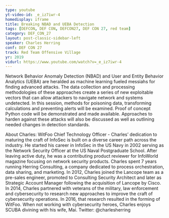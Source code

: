```yaml
---
type: youtube
yt-video-id: _e_iz7iwr-4
homedisplay: iframe
title: Breaking NBAD and UEBA Detection
tags: [DEFCON, DEF CON, DEFCON27, DEF CON 27, red team]
category: DEF_CON_27
layout: post-classic-sidebar-left
speaker: Charles Herring
conf: DEF CON 27
track: Red Team Offensive Village
yr: 2019
vidurl: https://www.youtube.com/watch?v=_e_iz7iwr-4
---
```

Network Behavior Anomaly Detection (NBAD) and User and Entity Behavior Analytics (UEBA) are heralded as machine learning fueled messiahs for finding advanced attacks. The data collection and processing methodologies of these approaches create a series of new exploitable vectors that can allow attackers to navigate network and systems undetected. In this session, methods for poisoning data, transforming calculations and preventing alerts will be examined. Proof of concept Python code will be demonstrated and made available. Approaches to harden against these attacks will also be discussed as well as outlining needed changes in detection standards.

About Charles: WitFoo Chief Technology Officer - Charles’ dedication to maturing the craft of InfoSec is built on a diverse career path across the industry. He started his career in InfoSec in the US Navy in 2002 serving as the Network Security Officer at the US Naval Postgraduate School. After leaving active duty, he was a contributing product reviewer for InfoWorld magazine focusing on network security products. Charles spent 7 years running Herring Consulting, a company dedicated to process orchestration, data sharing, and marketing. In 2012, Charles joined the Lancope team as a pre-sales engineer, promoted to Consulting Security Architect and later as Strategic Account Manager following the acquisition of Lancope by Cisco. In 2014, Charles partnered with veterans of the military, law enforcement and cybersecurity to research new approaches to improve the craft of cybersecurity operations. In 2016, that research resulted in the forming of WitFoo. When not working with cybersecurity heroes, Charles enjoys SCUBA divining with his wife, Mai. Twitter: @charlesherring